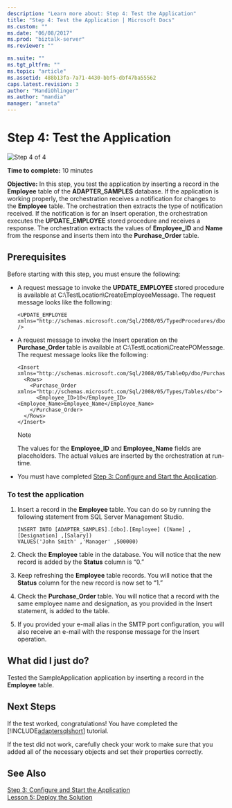 ```yaml
---
description: "Learn more about: Step 4: Test the Application"
title: "Step 4: Test the Application | Microsoft Docs"
ms.custom: ""
ms.date: "06/08/2017"
ms.prod: "biztalk-server"
ms.reviewer: ""

ms.suite: ""
ms.tgt_pltfrm: ""
ms.topic: "article"
ms.assetid: 488b13fa-7a71-4430-bbf5-dbf47ba55562
caps.latest.revision: 3
author: "MandiOhlinger"
ms.author: "mandia"
manager: "anneta"
---
```

# Step 4: Test the Application
![Step 4 of 4](../../adapters-and-accelerators/adapter-oracle-ebs/media/step-4of4.gif "Step_4of4")  
  
 **Time to complete:** 10 minutes  
  
 **Objective:** In this step, you test the application by inserting a record in the **Employee** table of the **ADAPTER_SAMPLES** database. If the application is working properly, the orchestration receives a notification for changes to the **Employee** table. The orchestration then extracts the type of notification received. If the notification is for an Insert operation, the orchestration executes the **UPDATE_EMPLOYEE** stored procedure and receives a response. The orchestration extracts the values of **Employee_ID** and **Name** from the response and inserts them into the **Purchase_Order** table.  
  
## Prerequisites  
 Before starting with this step, you must ensure the following:  
  
-   A request message to invoke the **UPDATE_EMPLOYEE** stored procedure is available at C:\TestLocation\CreateEmployeeMessage. The request message looks like the following:  
  
    ```  
    <UPDATE_EMPLOYEE xmlns="http://schemas.microsoft.com/Sql/2008/05/TypedProcedures/dbo" />  
    ```  
  
-   A request message to invoke the Insert operation on the **Purchase_Order** table is available at C:\TestLocation\CreatePOMessage. The request message looks like the following:  
  
    ```  
    <Insert xmlns="http://schemas.microsoft.com/Sql/2008/05/TableOp/dbo/Purchase_Order">  
      <Rows>  
        <Purchase_Order xmlns="http://schemas.microsoft.com/Sql/2008/05/Types/Tables/dbo">  
          <Employee_ID>10</Employee_ID><Employee_Name>Employee_Name</Employee_Name>  
        </Purchase_Order>  
      </Rows>  
    </Insert>  
    ```  
  
    > [!NOTE]
    >  The values for the **Employee_ID** and **Employee_Name** fields are placeholders. The actual values are inserted by the orchestration at run-time.  
  
-   You must have completed [Step 3: Configure and Start the Application](../../adapters-and-accelerators/adapter-sql/step-3-configure-and-start-the-application.md).  
  
### To test the application  
  
1.  Insert a record in the **Employee** table. You can do so by running the following statement from SQL Server Management Studio.  
  
    ```  
    INSERT INTO [ADAPTER_SAMPLES].[dbo].[Employee] ([Name] ,[Designation] ,[Salary])  
    VALUES('John Smith' ,'Manager' ,500000)  
    ```  
  
2.  Check the **Employee** table in the database. You will notice that the new record is added by the **Status** column is “0.”  
  
3.  Keep refreshing the **Employee** table records. You will notice that the **Status** column for the new record is now set to “1.”  
  
4.  Check the **Purchase_Order** table. You will notice that a record with the same employee name and designation, as you provided in the Insert statement, is added to the table.  
  
5.  If you provided your e-mail alias in the SMTP port configuration, you will also receive an e-mail with the response message for the Insert operation.  
  
## What did I just do?  
 Tested the SampleApplication application by inserting a record in the **Employee** table.  
  
## Next Steps  
 If the test worked, congratulations! You have completed the [!INCLUDE[adaptersqlshort](../../includes/adaptersqlshort-md.md)] tutorial.  
  
 If the test did not work, carefully check your work to make sure that you added all of the necessary objects and set their properties correctly.  
  
## See Also  
 [Step 3: Configure and Start the Application](../../adapters-and-accelerators/adapter-sql/step-3-configure-and-start-the-application.md)   
 [Lesson 5: Deploy the Solution](../../adapters-and-accelerators/adapter-sql/lesson-5-deploy-the-solution.md)
